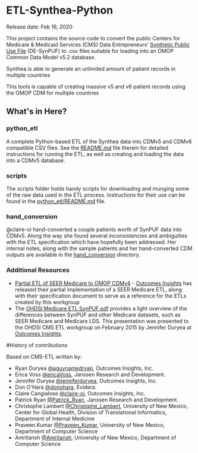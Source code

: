 # ETL-Synthea-Python
Release date: Feb 16, 2020

This project contains the source code to convert the public
Centers for Medicare & Medicaid Services (CMS) Data Entrepreneurs'
[Synthetic Public Use File](<https://www.cms.gov/Research-Statistics-Data-and-Systems/Downloadable-Public-Use-Files/SynPUFs/DE_Syn_PUF.html>) (DE-SynPUF) to .csv files suitable for loading into an OMOP Common Data Model v5.2 database.

Synthea is able to generate an unlimited amount of patient records in multiple countries

This tools is capable of creating massive v5 and v6 patient records using the OMOP CDM for multiple countries

## What's in Here?


### python_etl
A complete Python-based ETL of the Synthea data into CDMv5 and CDMv6 compatible CSV
files. See the [README.md](https://github.com/OHDSI/ETL-CMS/blob/master/python_etl/README.md) file therein for detailed instructions for
running the ETL, as well as creating and loading the data into a CDMv5 database.


### scripts
The scripts folder holds handy scripts for downloading and munging some of the raw
data used in the ETL process. Instructions for their use can be found
in the [python_etl/README.md](https://github.com/OHDSI/ETL-CMS/blob/master/python_etl/README.md) file.


### hand_conversion
@claire-oi hand-converted a couple patients worth of SynPUF data into CDMv5.  Along the way she found several inconsistencies and ambiguities with the ETL specification which have hopefully been addressed.  Her internal notes, along with the sample patients and her hand-converted CDM outputs are available in the [hand_conversion](https://github.com/OHDSI/ETL-CMS/tree/master/hand_conversion) directory.

### Additional Resources
- [Partial ETL of SEER Medicare to OMOP CDMv4](https://github.com/outcomesinsights/seer_to_omop_cdmv4) - [Outcomes Insights](http://outins.com) has released their partial implementation of a SEER Medicare ETL, along with their specification document to serve as a reference for the ETLs created by this workgroup
 - The [OHDSI Medicare ETL SynPUF.pdf](https://github.com/OHDSI/ETL-CMS/blob/master/OHDSI%20Medicare%20ETL%20SynPuf.pdf) provides a light overview of the differences between SynPUF and other Medicare datasets, such as SEER Medicare and Medicare LDS.  This presentation was presented to the OHDSI CMS ETL workgroup on February 2015 by Jennifer Duryea at [Outcomes Insights](http://outins.com).

#History of contributions

Based on CMS-ETL written by:

- Ryan Duryea [@aguynamedryan](https://github.com/aguynamedryan), Outcomes Insights, Inc.
- Erica Voss [@ericaVoss](http://forums.ohdsi.org/users/ericaVoss), Janssen Research and Development.
- Jennifer Duryea [@jenniferduryea](https://github.com/jenniferduryea), Outcomes Insights, Inc.
- Don O'Hara [@donohara](https://github.com/donohara), Evidera.
- Claire Cangialose [@claire-oi](https://github.com/claire-oi), Outcomes Insights, Inc.
- Patrick Ryan [@Patrick_Ryan](http://forums.ohdsi.org/users/Patrick_Ryan), Janssen Research and Development.
- Christophe Lambert [@Christophe_Lambert](http://forums.ohdsi.org/users/Christophe_Lambert), University of New Mexico, Center for Global Health, Division of Translational Informatics, Department of Internal Medicine
- Praveen Kumar [@Praveen_Kumar](http://forums.ohdsi.org/users/Praveen_Kumar), University of New Mexico, Department of Computer Science
- Amritansh [@Amritansh](http://forums.ohdsi.org/users/Amritansh), University of New Mexico, Department of Computer Science
